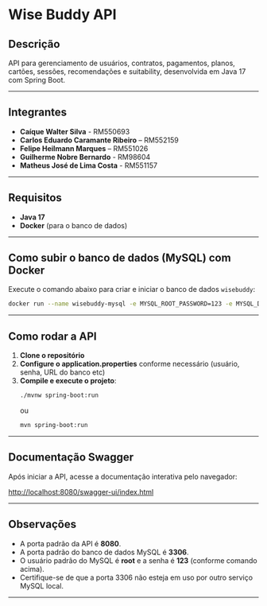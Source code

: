 # Wise Buddy API

## Descrição

API para gerenciamento de usuários, contratos, pagamentos, planos, cartões, sessões, recomendações e suitability, desenvolvida em Java 17 com Spring Boot.

---

## Integrantes

- **Caíque Walter Silva** - RM550693
- **Carlos Eduardo Caramante Ribeiro** – RM552159
- **Felipe Heilmann Marques** – RM551026
- **Guilherme Nobre Bernardo** - RM98604
- **Matheus José de Lima Costa** - RM551157

---

## Requisitos

- **Java 17**
- **Docker** (para o banco de dados)

---

## Como subir o banco de dados (MySQL) com Docker

Execute o comando abaixo para criar e iniciar o banco de dados `wisebuddy`:

```bash
docker run --name wisebuddy-mysql -e MYSQL_ROOT_PASSWORD=123 -e MYSQL_DATABASE=wisebuddy -p 3306:3306 -d mysql:8.0
```

---

## Como rodar a API

1. **Clone o repositório**
2. **Configure o application.properties** conforme necessário (usuário, senha, URL do banco etc)
3. **Compile e execute o projeto**:
   ```bash
   ./mvnw spring-boot:run
   ```
   ou
   ```bash
   mvn spring-boot:run
   ```

---

## Documentação Swagger

Após iniciar a API, acesse a documentação interativa pelo navegador:

[http://localhost:8080/swagger-ui/index.html](http://localhost:8080/swagger-ui/index.html)

---

## Observações

- A porta padrão da API é **8080**.
- A porta padrão do banco de dados MySQL é **3306**.
- O usuário padrão do MySQL é **root** e a senha é **123** (conforme comando acima).
- Certifique-se de que a porta 3306 não esteja em uso por outro serviço MySQL local.

---